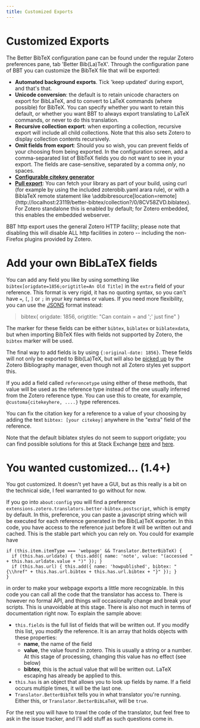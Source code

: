```yaml
---
title: Customized Exports
---
```

# Customized Exports

The Better BibTeX configuration pane can be found under the regular Zotero preferences pane, tab 'Better Bib(La)TeX'.
Through the configuration pane of BBT you can customize the BibTeX file that will be exported:

* **Automated background exports**. Tick 'keep updated' during export, and that's that.
* **Unicode conversion**: the default is to retain unicode characters on export for BibLaTeX, and to convert to LaTeX
  commands (where possible) for BibTeX. You can specify whether you want to retain this default, or whether you want BBT
  to always export translating to LaTeX commands, or never to do this translation.
* **Recursive collection export**: when exporting a collection, recursive export will include all child collections.
  Note that this also sets Zotero to display collection contents recursively.
* **Omit fields from export**: Should you so wish, you can prevent fields of your choosing from being exported. In the
  configuration screen, add a comma-separated list of BibTeX fields you do not want to see in your export. The fields
  are case-sensitive, separated by a comma *only*, no spaces.
* **[Configurable citekey generator](citation-keys.html)**
* **[Pull export](pull-export.html)**: You can fetch your library as part of your build, using curl (for example by using the included
  zoterobib.yaml arara rule), or with a BiblaTeX remote statement like
  \addbibresource[location=remote]{http://localhost:23119/better-bibtex/collection?/0/8CV58ZVD.biblatex}.  For Zotero
  standalone this is enabled by default; for Zotero embedded, this enables the embedded webserver.

BBT http export uses the general Zotero HTTP facility; please note that disabling this will disable ALL http
facilities in zotero -- including the non-Firefox plugins provided by Zotero.

# Add your own BibLaTeX fields

You can add any field you like by using something like `bibtex[origdate=1856;origtitle=An Old Title]` in the `extra`
field of your reference. This format is very rigid, it has no quoting syntax, so you can't have `=`, `[`, `]` or `;` in
your key names or values. If you need more flexibility, you can use the [JSON5](http://json5.org/) format instead:

> bibtex{
>   origdate: 1856,
>   origtitle: "Can contain = and ';' just fine"
> }

The marker for these fields can be either `bibtex`, `biblatex` or `biblatexdata`, but when importing BibTeX files with
fields not supported by Zotero, the `bibtex` marker will be used.

The final way to add fields is by using `{:original-date: 1856}`. These fields will not only be exported to Bib(La)TeX,
but will also be [picked up](https://forums.zotero.org/discussion/3673/original-date-of-publication/) by the Zotero
Bibliography manager, even though not all Zotero styles yet support this.

If you add a field called `referencetype` using either of these methods, that value will be used as the reference type
instead of the one usually inferred from the Zotero reference type. You can use this to create, for example,
`@customa{citekeyhere, ....}` type references.

You can fix the citation key for a reference to a value of your choosing by adding the text `bibtex: [your citekey]`
anywhere in the "extra" field of the reference.

Note that the default biblatex styles do not seem to support origdate; you can find possible solutions for this at Stack
Exchange
[here](http://tex.stackexchange.com/questions/142999/the-proper-way-to-cite-the-earliest-publication-date-in-brackets-followed-by)
and
[here](http://tex.stackexchange.com/questions/55859/getting-origyear-to-work-in-biblatex).

# You wanted customized... (1.4+)

You got customized. It doesn't yet have a GUI, but as this really is a bit on the technical side, I feel warranted to go
without for now.

If you go into `about:config` you will find a preference `extensions.zotero.translators.better-bibtex.postscript`, which
is empty by default. In this, preference, you can paste a javascript string which will be executed for each reference
generated in the Bib(La)TeX exporter. In this code, you have access to the reference just before it will be written out
and cached. This is the stable part which you can rely on. You could for example have

    if (this.item.itemType === 'webpage' && Translator.BetterBibTeX) {
      if (this.has.urldate) { this.add({ name: 'note', value: "(accessed " + this.has.urldate.value + ")" }); }
      if (this.has.url) { this.add({ name: 'howpublished', bibtex: "{\\href" + this.has.url.bibtex + this.has.url.bibtex + "}" }); }
    }

in order to make your webpage exports a little more recognizable. In this code you can call all the code that the
translator has access to. There is however no formal API, and things *will* occasionally change and break your scripts.
This is unavoidable at this stage. There is also not much in terms of documentation right now. To explain the sample
above:

* `this.fields` is the full list of fields that will be written out. If you modify this list, you modify the reference.
  It is an array that holds objects with these properties:
  * **name**, the name of the field
  * **value**, the value found in zotero. This is usually a string or a number. At this stage of processing, changing
    this value has no effect (see below)
  * **bibtex**, this is the actual value that will be written out. LaTeX escaping has already be applied to this.
* `this.has` is an object that allows you to look up fields by name. If a field occurs multiple times, it will be the
  last one.
* `Translator.BetterBibTeX` tells you in what translator you're running. Either this, or `Translator.BetterBibLaTeX`,
  will be `true`.

For the rest you will have to trawl the code of the translator, but feel free to ask in the issue tracker, and I'll add
stuff as such questions come in.
